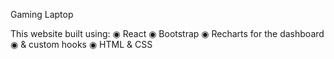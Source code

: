 Gaming Laptop

This website built using:
◉ React 
◉ Bootstrap
◉ Recharts for the dashboard
◉ & custom hooks
◉ HTML & CSS

